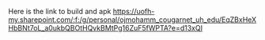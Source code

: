 Here is the link to build and apk
https://uofh-my.sharepoint.com/:f:/g/personal/ojmohamm_cougarnet_uh_edu/EqZBxHeXHbBNt7oL_a0ukbQBOtHQvkBMtPg16ZuF5fWPTA?e=d13xQI
